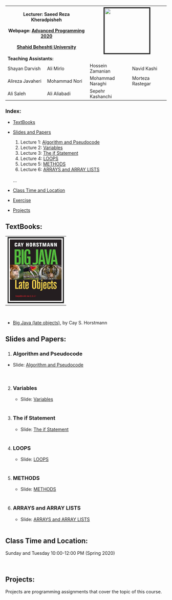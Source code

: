 
<table>
  <tr>
    <th colspan="2">
      <span style="font-weight:bold">Lecturer: </span>
      <span>Saeed Reza Kheradpisheh</span>
      <br><br>
      <span style="font-weight:bold">Webpage:</span> 
      <a href="https://srkh.github.io/AP-CS-SBU/">Advanced Programming 2020</a> 
      <br><br>
      <a href="http://en.sbu.ac.ir/">Shahid Beheshti University</a>
    </th>
    <th colspan="2"><img src=".\Images\HH.jpg" alt="" border='3' height='140' width='140'/></th>
  </tr>
  <tr>
    <td colspan="4"><span style="font-weight:bold">Teaching Assistants:</span></td>
  </tr>
  <tr>
    <td>Shayan Darvish</td>
    <td>Ali Mirlo</td>
    <td>Hossein Zamanian</td>
    <td>Navid Kashi</td>
  </tr>
  <tr>
    <td>Alireza Javaheri</td>
    <td>Mohammad Nori</td>
    <td>Mohammad Naraghi</td>
    <td>Morteza Rastegar</td>
  </tr>
   <tr>
   <td>Ali Saleh</td>
    <td>Ali Aliabadi</td>
    <td>Sepehr Kashanchi</td>
  </tr>
</table>

### **Index:**
- [TextBooks](#TextBooks)
- [Slides and Papers](#Slides-and-Papers)
  1. Lecture 1: [Algorithm and  Pseudocode](#Algorithm-and-Pseudocode) 
  2. Lecture 2: [Variables](#Variables)
  3. Lecture 3: [The if Statement](#The-if-Statement)
  4. Lecture 4: [LOOPS](#LOOPS)
  5. Lecture 5: [METHODS](#METHODS)  
  6. Lecture 6: [ARRAYS and ARRAY LISTS](#ARRAYS-and-ARRAY-LISTS")
  <br>
  ...
  
- [Class Time and Location](#Class-Time-and-Location)
  
- [Exercise](https://srkh.github.io/AP-CS-SBU/Exercise/)

- [Projects](#Projects)


## <a name="TextBooks"></a>TextBooks:

<table class="tg">
  <tr>
    <td class="tg-0lax"><img src=".\images\book\big_java.png" alt="" border='3' height='200' width='170' /></td>
  </tr>
</table>

<br>

* [Big Java (late objects)](https://www.wiley.com/en-gb/Big+Java%3A+Late+Objects%2C+1st+Edition-p-9781118087886), by Cay S. Horstmann


## <a name="Slides-and-Papers"></a>Slides and Papers:

1. ### <a name="Algorithm-and-Pseudocode"></a>Algorithm and  Pseudocode  


- Slide: [Algorithm and  Pseudocode ](./slides/Lecture_1.pdf)  <br>
<br>
 
2. ### <a name="Variables"></a>Variables  
  

   - Slide: [Variables ](./slides/Lecture_02.pdf)  <br>
   <br>
 
3. ### <a name="The-if-Statement"></a>The if Statement  

    
   - Slide: [The if Statement ](./slides/Lecture_03.pdf)  <br>
    <br>
   
4. ### <a name="LOOPS"></a>LOOPS


   - Slide: [LOOPS ](./slides/Lecture_04.pdf)  <br>
   <br>

5. ### <a name="METHODS"></a>METHODS  


   
   - Slide: [METHODS ](./slides/Lecture_05.pdf)  <br>
   <br>
   
6. ###   <a name="ARRAYS-and-ARRAY-LISTS"></a>ARRAYS and ARRAY LISTS


   
   - Slide: [ARRAYS and ARRAY LISTS ](./slides/Lecture_06.pdf)  <br>
    <br>

## <a name="Class-Time-and-Location"></a>Class Time and Location:
Sunday and Tuesday 10:00-12:00 PM (Spring 2020)

<br>

## <a name="Projects"></a>Projects:
Projects are programming assignments that cover the topic of this course. 

